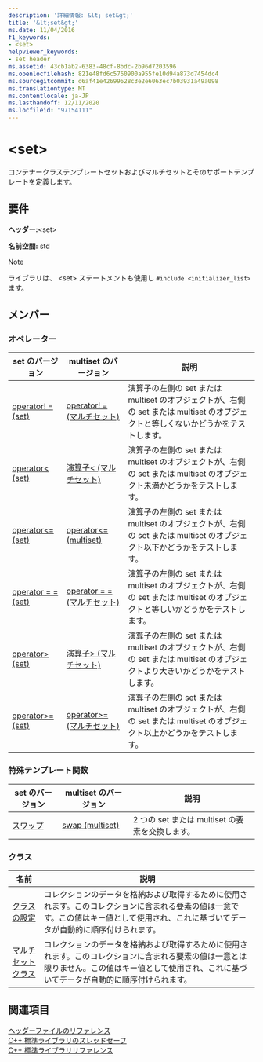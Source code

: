 ```yaml
---
description: '詳細情報: &lt; set&gt;'
title: '&lt;set&gt;'
ms.date: 11/04/2016
f1_keywords:
- <set>
helpviewer_keywords:
- set header
ms.assetid: 43cb1ab2-6383-48cf-8bdc-2b96d7203596
ms.openlocfilehash: 821e48fd6c5760900a955fe10d94a873d7454dc4
ms.sourcegitcommit: d6af41e42699628c3e2e6063ec7b03931a49a098
ms.translationtype: MT
ms.contentlocale: ja-JP
ms.lasthandoff: 12/11/2020
ms.locfileid: "97154111"
---
```

# <a name="ltsetgt"></a>&lt;set&gt;

コンテナークラステンプレートセットおよびマルチセットとそのサポートテンプレートを定義します。

## <a name="requirements"></a>要件

**ヘッダー:**\<set>

**名前空間:** std

> [!NOTE]
> ライブラリは、 \<set> ステートメントも使用し `#include <initializer_list>` ます。

## <a name="members"></a>メンバー

### <a name="operators"></a>オペレーター

|set のバージョン|multiset のバージョン|説明|
|-|-|-|
|[operator! = (set)](../standard-library/set-operators.md#op_neq)|[operator! = (マルチセット)](../standard-library/set-operators.md#op_neq)|演算子の左側の set または multiset のオブジェクトが、右側の set または multiset のオブジェクトと等しくないかどうかをテストします。|
|[operator< (set)](../standard-library/set-operators.md#op_lt)|[演算子< (マルチセット)](../standard-library/set-operators.md#op_lt_multiset)|演算子の左側の set または multiset のオブジェクトが、右側の set または multiset のオブジェクト未満かどうかをテストします。|
|[operator<= (set)](../standard-library/set-operators.md#op_lt_eq)|[operator\<= (multiset)](../standard-library/set-operators.md#op_lt_eq_multiset)|演算子の左側の set または multiset のオブジェクトが、右側の set または multiset のオブジェクト以下かどうかをテストします。|
|[operator = = (set)](../standard-library/set-operators.md#op_eq_eq)|[operator = = (マルチセット)](../standard-library/set-operators.md#op_eq_eq_multiset)|演算子の左側の set または multiset のオブジェクトが、右側の set または multiset のオブジェクトと等しいかどうかをテストします。|
|[operator> (set)](../standard-library/set-operators.md#op_gt)|[演算子> (マルチセット)](../standard-library/set-operators.md#op_gt_multiset)|演算子の左側の set または multiset のオブジェクトが、右側の set または multiset のオブジェクトより大きいかどうかをテストします。|
|[operator>= (set)](../standard-library/set-operators.md#op_gt_eq)|[operator>= (マルチセット)](../standard-library/set-operators.md#op_gt_eq_multiset)|演算子の左側の set または multiset のオブジェクトが、右側の set または multiset のオブジェクト以上かどうかをテストします。|

### <a name="specialized-template-functions"></a>特殊テンプレート関数

|set のバージョン|multiset のバージョン|説明|
|-|-|-|
|[スワップ](../standard-library/set-functions.md#swap)|[swap (multiset)](../standard-library/set-functions.md#swap_multiset)|2 つの set または multiset の要素を交換します。|

### <a name="classes"></a>クラス

|名前|説明|
|-|-|
|[クラスの設定](../standard-library/set-class.md)|コレクションのデータを格納および取得するために使用されます。このコレクションに含まれる要素の値は一意です。この値はキー値として使用され、これに基づいてデータが自動的に順序付けられます。|
|[マルチセットクラス](../standard-library/multiset-class.md)|コレクションのデータを格納および取得するために使用されます。このコレクションに含まれる要素の値は一意とは限りません。この値はキー値として使用され、これに基づいてデータが自動的に順序付けられます。|

## <a name="see-also"></a>関連項目

[ヘッダーファイルのリファレンス](../standard-library/cpp-standard-library-header-files.md)\
[C++ 標準ライブラリのスレッドセーフ](../standard-library/thread-safety-in-the-cpp-standard-library.md)\
[C++ 標準ライブラリリファレンス](../standard-library/cpp-standard-library-reference.md)
